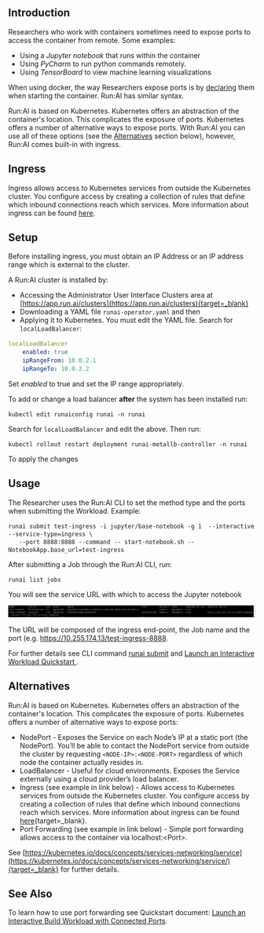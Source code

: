 ## Introduction

Researchers who work with containers sometimes need to expose ports to access the container from remote. Some examples:

*   Using a _Jupyter_ _notebook_ that runs within the container
*   Using _PyCharm_ to run python commands remotely.
*   Using _TensorBoard_ to view machine learning visualizations

When using docker, the way Researchers expose ports is by <a href="https://docs.docker.com/engine/reference/commandline/run/" target="_self">declaring</a> them when starting the container. Run:AI has similar syntax.

Run:AI is based on Kubernetes. Kubernetes offers an abstraction of the container's location. This complicates the exposure of ports. Kubernetes offers a number of alternative ways to expose ports. With Run:AI you can use all of these options (see the [Alternatives](#alternatives) section below), however, Run:AI comes built-in with ingress.


## Ingress

Ingress allows access to Kubernetes services from outside the Kubernetes cluster. You configure access by creating a collection of rules that define which inbound connections reach which services. More information about ingress can be found <a href="https://kubernetes.io/docs/concepts/services-networking/ingress/" target="_self">here</a>.

## Setup

Before installing ingress, you must obtain an IP Address or an IP address range which is external to the cluster.

A Run:AI cluster is installed by:

* Accessing the Administrator User Interface Clusters area at [https://app.run.ai/clusters](https://app.run.ai/clusters){target=_blank} 
* Downloading a YAML file `runai-operator.yaml` and then 
* Applying it to Kubernetes. You must edit the YAML file. Search for `localLoadBalancer`:

``` yaml
localLoadBalancer
    enabled: true
    ipRangeFrom: 10.0.2.1
    ipRangeTo: 10.0.2.2
```

Set _enabled_ to true and set the IP range appropriately.

To add or change a load balancer __after__ the system has been installed run:

```
kubectl edit runaiconfig runai -n runai
```

Search for `localLoadBalancer` and edit the above. Then run:

```
kubectl rollout restart deployment runai-metallb-controller -n runai
```

To apply the changes

## Usage

The Researcher uses the Run:AI CLI to set the method type and the ports when submitting the Workload. Example:

```
runai submit test-ingress -i jupyter/base-notebook -g 1  --interactive --service-type=ingress \
   --port 8888:8888 --command -- start-notebook.sh --NotebookApp.base_url=test-ingress
```

After submitting a Job through the Run:AI CLI, run:

```
runai list jobs
```

You will see the service URL with which to access the Jupyter notebook

![mceclip0.png](img/mceclip0.png)

The URL will be composed of the ingress end-point, the Job name and the port (e.g. <a href="https://10.255.174.13/test-ingress-8888" target="_self">https://10.255.174.13/test-ingress-8888</a>.

For further details see CLI command [runai submit](../../Researcher/cli-reference/runai-submit.md) and [Launch an Interactive Workload Quickstart ](../../Researcher/Walkthroughs/walkthrough-build-ports.md).



## Alternatives 

 Run:AI is based on Kubernetes. Kubernetes offers an abstraction of the container's location. This complicates the exposure of ports. Kubernetes offers a number of alternative  ways to expose ports: 

*    NodePort - Exposes the Service on each Node’s IP at a static port (the NodePort). You’ll be able to contact the NodePort service from outside the cluster by requesting `<NODE-IP>:<NODE-PORT>` regardless of which node the container actually resides in.  
*   LoadBalancer - Useful for cloud environments. Exposes the Service externally using a cloud provider’s load balancer.
*   Ingress (see example in link below) -  Allows access to Kubernetes services from outside the Kubernetes cluster. You configure access by creating a collection of rules that define which inbound connections reach which services. More information about ingress can be found [here](https://kubernetes.io/docs/concepts/services-networking/ingress/){target=_blank}. 
*   Port Forwarding (see example in link below) - Simple port forwarding allows access to the container via localhost:&lt;Port&gt;.

 See [https://kubernetes.io/docs/concepts/services-networking/service](https://kubernetes.io/docs/concepts/services-networking/service/){target=_blank} for further details.

 

## See Also

To learn how to use port forwarding see Quickstart document:  [Launch an Interactive Build Workload with Connected Ports](../../Researcher/Walkthroughs/walkthrough-build-ports.md).